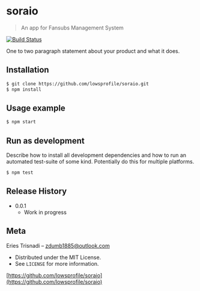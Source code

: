 # soraio
> An app for Fansubs Management System

[![Build Status][travis-image]][travis-url]

One to two paragraph statement about your product and what it does.

## Installation

```sh
$ git clone https://github.com/lowsprofile/soraio.git
$ npm install
```

## Usage example

```sh
$ npm start
```

## Run as development

Describe how to install all development dependencies and how to run an automated test-suite of some kind. Potentially do this for multiple platforms.

```sh
$ npm test
```

## Release History

* 0.0.1
    * Work in progress

## Meta

Eries Trisnadi – zdumb1885@outlook.com

- Distributed under the MIT License.
- See ``LICENSE`` for more information.

[https://github.com/lowsprofile/soraio](https://github.com/lowsprofile/soraio)

[travis-image]: https://img.shields.io/travis/lowsprofile/soraio/master.svg?style=flat-square
[travis-url]: https://travis-ci.org/lowsprofile/soraio
